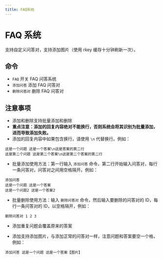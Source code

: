 ```yaml
---
title: FAQ系统
---
```


# FAQ 系统

支持自定义问答对，支持添加图片（使用 rkey 缓存十分钟刷新一次）。

## 命令

- `FAQ` 开关 FAQ 问答系统
- `添加问答` 添加 FAQ 问答对
- `删除问答对` 删除 FAQ 问答对

## 注意事项

- 添加和删除支持批量添加和删除
- **重点注意：添加的回复内容绝对不能换行，否则系统会将其识别为批量添加，进而导致添加失败。**
- 添加的回复内容中如果包含换行，请使用 `\n` 代替换行。例如：

```
这是一个问题 这是一个答案\n这是答案的第二行
这是第二个问题 这是第二个答案\n这是第二个答案的第二行
```

- 批量添加使用方法：第一行输入 `添加问答` 命令，第二行开始输入问答对，每行一条问答对，问答对之间用空格隔开。例如：

```
添加问答
这是一个问题 这是一个答案
这是一个问题2 这是一个答案2
```

- 批量删除使用方法：输入 `删除问答对` 命令，然后输入要删除的问答对的 ID，每行一条问答对的 ID，以空格隔开，例如：

```
删除问答对 1 2 3
```

- 添加重复问题会覆盖原来的答案

- 添加支持添加图片，与添加正常的问答对一样，注意问题和答案要空一个格，例如：

```
添加问答 这是一个问题 这是一个答案【图片】
```
